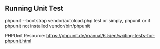 ## Running Unit Test ##
phpunit --bootstrap vendor/autoload.php test
or simply,
phpunit
or if phpunit not installed
vendor/bin/phpunit

PHPUnit Resource: https://phpunit.de/manual/6.5/en/writing-tests-for-phpunit.html
